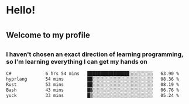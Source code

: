 
<h1>Hello!<h1>
<h2>Welcome to my profile<h2>
<h3>I haven't chosen an exact direction of learning programming, so I'm learning everything I can get my hands on</h3>

<!--START_SECTION:waka-->

```txt
C#             6 hrs 54 mins   ████████████████░░░░░░░░░   63.90 %
hyprlang       54 mins         ██░░░░░░░░░░░░░░░░░░░░░░░   08.36 %
Rust           53 mins         ██░░░░░░░░░░░░░░░░░░░░░░░   08.19 %
Bash           43 mins         █▓░░░░░░░░░░░░░░░░░░░░░░░   06.76 %
yuck           33 mins         █▒░░░░░░░░░░░░░░░░░░░░░░░   05.24 %
```

<!--END_SECTION:waka-->
